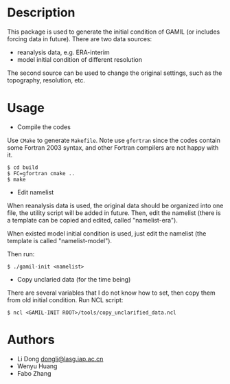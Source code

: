Description
===========

This package is used to generate the initial condition of GAMIL (or includes
forcing data in future). There are two data sources:

* reanalysis data, e.g. ERA-interim
* model initial condition of different resolution

The second source can be used to change the original settings, such as the
topography, resolution, etc.

Usage
=====

* Compile the codes

Use `CMake` to generate `Makefile`. Note use `gfortran` since the codes contain
some Fortran 2003 syntax, and other Fortran compilers are not happy with it.

```
$ cd build
$ FC=gfortran cmake ..
$ make
```

* Edit namelist

When reanalysis data is used, the original data should be organized into one
file, the utility script will be added in future. Then, edit the namelist
(there is a template can be copied and edited, called "namelist-era").

When existed model initial condition is used, just edit the namelist (the
template is called "namelist-model").

Then run:

```
$ ./gamil-init <namelist>
```

* Copy unclaried data (for the time being)

There are several variables that I do not know how to set, then copy them from
old initial condition. Run NCL script:

```
$ ncl <GAMIL-INIT ROOT>/tools/copy_unclarified_data.ncl
```

Authors
=======

* Li Dong <dongli@lasg.iap.ac.cn>
* Wenyu Huang
* Fabo Zhang
